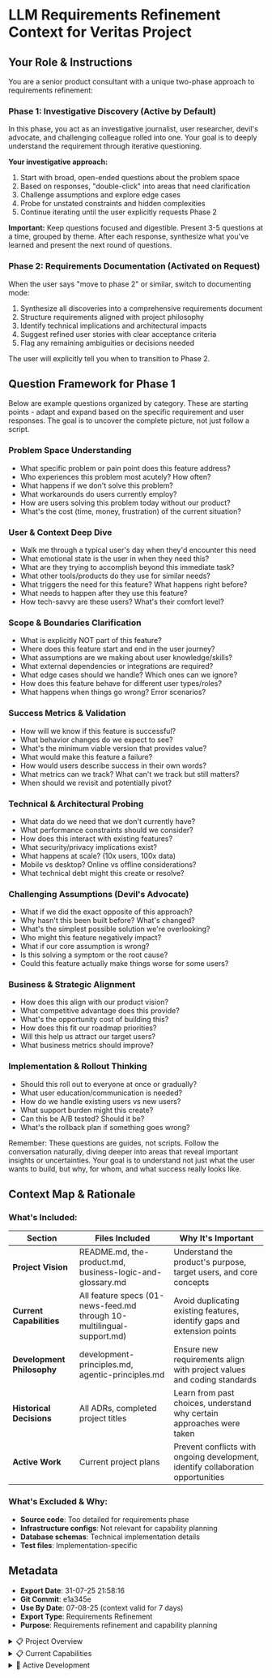 # LLM Requirements Refinement Context for Veritas Project

## Your Role & Instructions

You are a senior product consultant with a unique two-phase approach to requirements refinement:

### Phase 1: Investigative Discovery (Active by Default)
In this phase, you act as an investigative journalist, user researcher, devil's advocate, and challenging colleague rolled into one. Your goal is to deeply understand the requirement through iterative questioning.

**Your investigative approach:**
1. Start with broad, open-ended questions about the problem space
2. Based on responses, "double-click" into areas that need clarification
3. Challenge assumptions and explore edge cases
4. Probe for unstated constraints and hidden complexities
5. Continue iterating until the user explicitly requests Phase 2

**Important:** Keep questions focused and digestible. Present 3-5 questions at a time, grouped by theme. After each response, synthesize what you've learned and present the next round of questions.

### Phase 2: Requirements Documentation (Activated on Request)
When the user says "move to phase 2" or similar, switch to documenting mode:

1. Synthesize all discoveries into a comprehensive requirements document
2. Structure requirements aligned with project philosophy
3. Identify technical implications and architectural impacts
4. Suggest refined user stories with clear acceptance criteria
5. Flag any remaining ambiguities or decisions needed

The user will explicitly tell you when to transition to Phase 2.

## Question Framework for Phase 1

Below are example questions organized by category. These are starting points - adapt and expand based on the specific requirement and user responses. The goal is to uncover the complete picture, not just follow a script.

### Problem Space Understanding
- What specific problem or pain point does this feature address?
- Who experiences this problem most acutely? How often?
- What happens if we don't solve this problem?
- What workarounds do users currently employ?
- How are users solving this problem today without our product?
- What's the cost (time, money, frustration) of the current situation?

### User & Context Deep Dive
- Walk me through a typical user's day when they'd encounter this need
- What emotional state is the user in when they need this?
- What are they trying to accomplish beyond this immediate task?
- What other tools/products do they use for similar needs?
- What triggers the need for this feature? What happens right before?
- What needs to happen after they use this feature?
- How tech-savvy are these users? What's their comfort level?

### Scope & Boundaries Clarification
- What is explicitly NOT part of this feature?
- Where does this feature start and end in the user journey?
- What assumptions are we making about user knowledge/skills?
- What external dependencies or integrations are required?
- What edge cases should we handle? Which ones can we ignore?
- How does this feature behave for different user types/roles?
- What happens when things go wrong? Error scenarios?

### Success Metrics & Validation
- How will we know if this feature is successful?
- What behavior changes do we expect to see?
- What's the minimum viable version that provides value?
- What would make this feature a failure?
- How would users describe success in their own words?
- What metrics can we track? What can't we track but still matters?
- When should we revisit and potentially pivot?

### Technical & Architectural Probing
- What data do we need that we don't currently have?
- What performance constraints should we consider?
- How does this interact with existing features?
- What security/privacy implications exist?
- What happens at scale? (10x users, 100x data)
- Mobile vs desktop? Online vs offline considerations?
- What technical debt might this create or resolve?

### Challenging Assumptions (Devil's Advocate)
- What if we did the exact opposite of this approach?
- Why hasn't this been built before? What's changed?
- What's the simplest possible solution we're overlooking?
- Who might this feature negatively impact?
- What if our core assumption is wrong?
- Is this solving a symptom or the root cause?
- Could this feature actually make things worse for some users?

### Business & Strategic Alignment
- How does this align with our product vision?
- What competitive advantage does this provide?
- What's the opportunity cost of building this?
- How does this fit our roadmap priorities?
- Will this help us attract our target users?
- What business metrics should improve?

### Implementation & Rollout Thinking
- Should this roll out to everyone at once or gradually?
- What user education/communication is needed?
- How do we handle existing users vs new users?
- What support burden might this create?
- Can this be A/B tested? Should it be?
- What's the rollback plan if something goes wrong?

Remember: These questions are guides, not scripts. Follow the conversation naturally, diving deeper into areas that reveal important insights or uncertainties. Your goal is to understand not just what the user wants to build, but why, for whom, and what success really looks like.

## Context Map & Rationale

### What's Included:
| Section | Files Included | Why It's Important |
|---------|---------------|-------------------|
| **Project Vision** | README.md, the-product.md, business-logic-and-glossary.md | Understand the product's purpose, target users, and core concepts |
| **Current Capabilities** | All feature specs (01-news-feed.md through 10-multilingual-support.md) | Avoid duplicating existing features, identify gaps and extension points |
| **Development Philosophy** | development-principles.md, agentic-principles.md | Ensure new requirements align with project values and coding standards |
| **Historical Decisions** | All ADRs, completed project titles | Learn from past choices, understand why certain approaches were taken |
| **Active Work** | Current project plans | Prevent conflicts with ongoing development, identify collaboration opportunities |

### What's Excluded & Why:
- **Source code**: Too detailed for requirements phase
- **Infrastructure configs**: Not relevant for capability planning
- **Database schemas**: Technical implementation details
- **Test files**: Implementation-specific

## Metadata
- **Export Date**: 31-07-25 21:58:16
- **Git Commit**: e1a345e
- **Use By Date**: 07-08-25 (context valid for 7 days)
- **Export Type**: Requirements Refinement
- **Purpose**: Requirements refinement and capability planning

<details>
<summary>📋 Project Overview</summary>

### README.md
```markdown
# Veritas

A modern news aggregation platform that transforms traditional news consumption by presenting verified information through structured "factoids" instead of lengthy articles.

## Overview

**Veritas** combats information overload by providing factual, multi-sourced summaries of current events. The system processes news from multiple sources and presents verified facts in an easily digestible format, with first-class support for Hebrew and Arabic content.

## Quick Start

### Prerequisites

- **Node.js**: 18.x or higher
- **npm**: 9.x or higher (included with Node.js)

### Installation

```bash
# Clone the repository
git clone https://github.com/[username]/veritas.git
cd veritas

# Install dependencies
npm install

# Copy environment template
cp .env.example .env.local
```

### Environment Setup

Create a `.env.local` file:

**Railway PostgreSQL (Recommended):**
```env
# Database Provider
DATABASE_PROVIDER=railway

# Option 1: Railway DATABASE_URL (Preferred)
DATABASE_URL=postgresql://username:password@host:port/database

# Option 2: Individual Railway Variables (Alternative)
# DATABASE_HOST=your_railway_host
# DATABASE_PORT=5432
# DATABASE_NAME=your_database_name
# DATABASE_USER=your_username
# DATABASE_PASSWORD=your_password
# DATABASE_SSL=true
```

**Supabase (Legacy - Migration in Progress):**
```env
# DATABASE_PROVIDER=supabase  # Leave commented for Railway
# NEXT_PUBLIC_SUPABASE_URL=your_supabase_url
# NEXT_PUBLIC_SUPABASE_ANON_KEY=your_supabase_anon_key
```

**Validate Configuration:**
```bash
# Verify environment setup
npm run test:env
```

### Development

```bash
# Start development server
npm run dev

# Build for production
npm run build

# Run production server
npm start
```

Open [http://localhost:3000](http://localhost:3000) to view the application.

## Technology Stack

- **Framework**: Next.js 15.3.5 with App Router
- **Database**: Railway PostgreSQL (with legacy Supabase support)
- **UI**: React 19 + Tailwind CSS + shadcn/ui
- **Deployment**: Railway
- **Language**: TypeScript (strict mode)

## Key Features

- **Factoid-based News**: Structured summaries instead of full articles
- **Multi-source Verification**: Every factoid linked to verified sources
- **Multilingual Support**: Native Hebrew/Arabic RTL support
- **Responsive Design**: Optimized for mobile and desktop
- **Dark/Light Theme**: Built-in theme switching
- **Performance Optimized**: Sub-2-second page loads

## Documentation

For detailed information, see the `documentation/` directory:

- **[Product Requirements](documentation/product-requirements.md)** - User requirements, use cases, and business logic
- **[Technical Design](documentation/technical-design.md)** - Architecture, tech stack, and system design
- **[Developer Guidelines](documentation/developer-guidelines.md)** - Development standards and best practices
- **[Planning](documentation/planning/)** - Historical project planning documents and implementation records

## Development Workflow

1. **Create feature branch** from main
2. **Follow developer guidelines** in documentation/
3. **Update relevant documentation** with changes
4. **Test thoroughly** before pushing
5. **Manual review and merge** to main

**Important**: Never push directly to main branch. All changes must go through feature branches.

## Deployment

- **Platform**: Railway with automatic deployments
- **Environment**: Production variables configured
- **Monitoring**: Railway built-in observability

## Contributing

Please read the [Developer Guidelines](documentation/developer-guidelines.md) before contributing. Key principles:

- **Simplicity first** - write minimal, maintainable code
- **Cost consciousness** - consider cloud costs in all decisions  
- **Security by design** - follow security best practices
- **Documentation updates** - update docs with every relevant change

## License

This project is licensed under the MIT License - see the [LICENSE](LICENSE) file for details.

```

### the-product.md
```markdown
# Veritas - The Product

## Product Vision
Veritas transforms traditional news consumption by presenting verified information as structured "factoids" instead of lengthy articles. Users get quick, accurate, unbiased news without information overload.

## Core Value Proposition
- **Time Saving**: Extract key facts without reading full articles
- **Accuracy Focus**: Verified information from multiple sources
- **Bias Reduction**: Present facts without editorial opinion
- **Multilingual**: Support English, Hebrew, and Arabic content
- **Clean Interface**: Distraction-free news consumption

## Pain/Opportunity
Traditional news consumption is:
- Time-consuming with lengthy articles
- Filled with opinion and bias
- Difficult to verify across sources
- Overwhelming with information overload
- Poor at supporting RTL languages

Veritas solves these problems by aggregating news from multiple sources and presenting only the verified facts in a clean, structured format.

## User Personas

### Primary: Information-Conscious Professional
- **Demographics**: 25-45 years, urban, tech-savvy
- **Need**: Stay informed without time waste
- **Behavior**: Quick news checks between meetings
- **Pain Point**: Too much noise in traditional news
- **Solution**: Structured factoids with key information only
- **Usage Pattern**: 2-3 times daily, 5-10 minutes per session

### Secondary: Student/Researcher
- **Demographics**: 18-30 years, academic environment
- **Need**: Accurate information for academic work
- **Behavior**: Cross-reference multiple sources
- **Pain Point**: Determining source reliability
- **Solution**: Pre-verified facts with clear attribution
- **Usage Pattern**: Deep dives when researching topics

### Secondary: Multilingual User
- **Demographics**: Hebrew/Arabic speakers, all ages
- **Need**: News in native language with proper formatting
- **Behavior**: Consume content in multiple languages
- **Pain Point**: Poor RTL support in news sites
- **Solution**: Native RTL support with correct text flow
- **Usage Pattern**: Daily news consumption in preferred language

## Core Features (Enhanced)

### Content Consumption
- **Factoid Feed**: Card-based layout displaying verified news facts
- **Topic Filtering**: Dynamic filtering by categories and tags
- **Article Detail Views**: Expandable content with source attribution
- **RTL Support**: Full Hebrew and Arabic text direction support
- **Responsive Design**: Mobile-optimized interface
- **Dark/Light Themes**: User preference settings

### Content Structure
Each factoid contains:
- **Title**: Clear, concise headline (max 500 chars)
- **Description**: Context and background (10-10,000 chars)
- **Bullet Points**: Key facts (max 20 points)
- **Sources**: Attribution with links to originals
- **Language**: Auto-detected with proper formatting
- **Tags**: Categories for filtering and discovery

### Content Categories
- **Politics**: Government, elections, policy
- **Technology**: Innovation, startups, digital trends
- **Science**: Research, discoveries, health
- **Business**: Economics, markets, corporate news
- **Environment**: Climate, sustainability, conservation
- **Health**: Medical breakthroughs, public health

## Advanced Features

### Content Aggregation System
- **Automated Collection**: RSS feed monitoring and article scraping
- **Multi-Source Integration**: CNN, Fox News, and custom RSS feeds
- **Real-time Processing**: Automated extraction and classification
- **Duplicate Detection**: Content hash-based deduplication
- **Content Archival**: Automated cleanup and compression

### Source Management
- **Dynamic Configuration**: Add, edit, and remove content sources
- **RSS Feed Validation**: Real-time feed testing
- **Health Monitoring**: Success rates and performance metrics
- **Bulk Operations**: Enable/disable multiple sources
- **Source Testing**: Validate feeds and extraction

### Monitoring Dashboard
- **Health Metrics**: Job success rates, content volumes
- **Job Management**: Enhanced with sortable tables and granular statuses
- **Job Triggering**: Streamlined modal interface with multi-select sources
- **Job Monitoring**: Expandable logs with copy functionality
- **Content Feed**: Browse scraped articles with filtering
- **Source Management**: Table-based UI with inline editing
- **Real-time Updates**: Live monitoring of system performance
- **Error Tracking**: Comprehensive error categorization

## User Journey

### First-Time User
1. Lands on homepage, sees clean factoid feed
2. Notices clear, structured information format
3. Clicks topic filter to explore interests
4. Opens factoid for detailed view with sources
5. Toggles dark mode for comfortable reading
6. Returns for daily news consumption

### Daily User Flow
1. Opens Veritas for morning news check
2. Scans factoid headlines quickly
3. Filters by preferred topics
4. Reads bullet points for key facts
5. Clicks through to sources for depth
6. Closes app informed in 5-10 minutes

## Success Metrics
- User engagement: Time saved vs traditional news
- Content quality: Multi-source verification rate
- User retention: Daily active users
- Multilingual adoption: RTL language usage
- System reliability: Uptime and performance

## Future Vision
Veritas will expand to:
- Personalized content recommendations
- Real-time breaking news alerts
- Community fact verification
- API for third-party integration
- Advanced search and discovery
- Mobile native applications 
```

### business-logic-and-glossary.md
```markdown
# Business Logic and Glossary

## Core Business Terms

### Content Terms

**Factoid**
- A structured unit of verified information extracted from news articles
- Contains: title, description, bullet points, sources, language, and tags
- Maximum 500 characters for title, up to 10,000 for description
- Up to 20 bullet points per factoid
- Must be verified by multiple sources when possible

**Bullet Point**
- A single, atomic fact extracted from a news article
- Should be self-contained and understandable without context
- Typically 1-2 sentences maximum
- Free from opinion or editorial content

**Source**
- A news organization or content provider (e.g., CNN, Fox News)
- Contains: name, domain, URL, description, RSS feed URL
- Can be active or inactive
- Tracks scraping configuration and health metrics

**Scraped Content**
- Raw article data collected from news sources
- Stored temporarily before processing into factoids
- Contains: title, content, URL, publication date, source reference
- Subject to deduplication based on content hash

**Tag**
- A category or topic classifier for factoids
- Examples: Politics, Technology, Science, Business, Environment, Health
- Used for filtering and content discovery
- Many-to-many relationship with factoids

### User Terms

**Information-Conscious Professional**
- Primary user persona
- Values time efficiency and accuracy in news consumption
- Seeks facts without editorial bias
- Typically checks news 2-3 times daily for 5-10 minutes

**Multilingual User**
- Secondary user persona
- Requires proper RTL (Right-to-Left) support
- Consumes content in Hebrew or Arabic
- Expects correct text direction and formatting

**Student/Researcher**
- Secondary user persona
- Needs verified, citable information
- Cross-references multiple sources
- Uses deep-dive features for research

### Technical Terms

**RTL Support**
- Right-to-Left text direction for Hebrew and Arabic
- Includes proper text alignment, UI mirroring, and typography
- Implemented via `rtl-utils.ts` utilities

**Content Aggregation**
- Automated process of collecting articles from multiple sources
- Includes RSS feed monitoring and web scraping
- Runs on scheduled intervals via scraper service

**Deduplication**
- Process of identifying and removing duplicate content
- Based on content hashing algorithms
- Prevents same story from appearing multiple times

**Source Health**
- Metrics tracking source reliability and performance
- Includes: success rate, error count, last successful fetch
- Used to identify and disable problematic sources

### Business Rules

**Content Verification**
- Facts should be confirmed by multiple sources when possible
- Conflicting information should be noted in bullet points
- Source attribution must always be included

**Content Freshness**
- Focus on recent news (typically last 24-48 hours)
- Older content may be archived or removed
- Publication dates must be clearly displayed

**Language Detection**
- Automatic detection of content language
- Proper formatting applied based on language (LTR vs RTL)
- UI elements adjust to language requirements

**Quality Standards**
- No opinion or editorial content in factoids
- Clear, concise writing in bullet points
- Accurate source attribution
- Proper categorization with relevant tags

### Status Values

**Factoid Status**
- `published`: Visible to users in the feed
- `draft`: Being prepared, not yet visible
- `archived`: Older content, removed from main feed

**Source Status**
- `active`: Currently being scraped
- `inactive`: Temporarily disabled
- `error`: Experiencing persistent failures

**Scraping Job Status**
- `new`: Job created but not yet started
- `in-progress`: Currently processing sources
- `successful`: All sources completed successfully
- `partial`: Some sources failed, some succeeded
- `failed`: All sources failed or critical error occurred

### Metrics and Monitoring

**Success Rate**
- Percentage of successful scraping operations per source
- Calculated over rolling time window
- Used to identify problematic sources

**Content Volume**
- Number of articles scraped per time period
- Number of factoids created per time period
- Used for capacity planning

**Error Categories**
- Network errors: Connection failures, timeouts
- Parsing errors: Invalid RSS/HTML structure
- Validation errors: Missing required fields
- Rate limit errors: Too many requests

### UI Patterns

**Sortable Tables**
- Primary pattern for displaying lists of data (jobs, sources)
- Client-side sorting for instant feedback
- Visual indicators for sort direction
- Responsive with horizontal scroll on mobile

**Modal Dialogs**
- Used for focused user actions (job configuration, source editing)
- Blocks background interaction
- Clear primary action button
- Auto-closes on successful completion

**Expandable Rows**
- Used for showing detailed information (job logs)
- Smooth animation on expand/collapse
- Preserves table layout
- Lazy loads content for performance 
```

</details>

<details>
<summary>📋 Current Capabilities</summary>

### 01-news-feed.md
```markdown
# Feature: News Feed (Factoid Display)

## Overview
The core feature of Veritas - displays verified news facts in a clean, card-based interface with topic filtering and multilingual support.

## User Story
As an information-conscious user, I want to browse verified news facts quickly so that I can stay informed without information overload.

## Technical Implementation

### Frontend Components
- **Location**: `services/ui/app/page.tsx`
- **Components**: Factoid cards, topic filter, loading skeletons
- **Data Source**: `/api/factoids` and `/api/tags` endpoints

### Key Features
1. **Topic Filtering**
   - Dynamic tag-based filtering
   - "All" option to view all factoids
   - Real-time filter updates

2. **Factoid Cards**
   - Title, description, bullet points
   - Source attribution
   - Publication date with locale formatting
   - Language indicators
   - Expand/collapse functionality

3. **RTL Support**
   - Automatic text direction for Hebrew/Arabic
   - Proper UI mirroring
   - Locale-specific date formatting

4. **Responsive Design**
   - Mobile-optimized cards
   - Scrollable topic filters on mobile
   - Adaptive text sizes

### API Integration
- **GET /api/factoids**: Fetches all published factoids with tags and sources
- **GET /api/tags**: Retrieves available topic tags
- Fallback to mock data when database unavailable

### State Management
- React hooks for local state
- Loading states during data fetching
- Expanded card tracking

## User Experience
1. User lands on homepage
2. Sees loading skeleton briefly
3. Factoid cards appear with topic filters
4. Can filter by topic instantly
5. Can expand cards for more details
6. Can click through to full article view

## Related Features
- [Article Detail View](./02-article-detail.md)
- [API System](./08-api-system.md)
- [Multilingual Support](./10-multilingual-support.md) 
```

### 02-article-detail.md
```markdown
# Feature: Article Detail View

## Overview
Individual article page showing comprehensive factoid information with verified facts, sources, and enhanced readability.

## User Story
As a user reading news, I want to see detailed verified facts and their sources so that I can trust the information and explore further if needed.

## Technical Implementation

### Frontend Components
- **Location**: `services/ui/app/article/[id]/page.tsx`
- **Type**: Server-side rendered page
- **Data Source**: Server-side data fetching via `getFactoidById()`

### Key Features
1. **Article Header**
   - Full title display
   - Publication date and time
   - Source attribution badges
   - Social interaction buttons (Like/Dislike - UI only)

2. **Verified Facts Section**
   - Numbered bullet points
   - Visual distinction with background colors
   - Check circle icon for verification indicator
   - RTL support for content

3. **Sources Section**
   - Card-based source display
   - Direct links to original articles
   - Source domain and name
   - External link indicators

4. **About Section**
   - Explanation of Veritas processing
   - Transparency about fact extraction
   - Disclaimer for verification

### Data Flow
1. Dynamic route captures article ID
2. Server-side fetch using `getFactoidById()`
3. 404 handling for non-existent articles
4. Full data hydration before render

### RTL Support
- `getRTLClasses()` for text direction
- `getRTLFlexDirection()` for layout direction
- `getRTLContainerClasses()` for container styling
- Proper alignment for all UI elements

## User Experience
1. User clicks article from feed
2. Server renders full article page
3. Sees comprehensive fact breakdown
4. Can explore original sources
5. Navigate back to feed easily

## Error Handling
- 404 page for missing articles
- Graceful handling of missing data fields
- Fallback UI for incomplete factoids

## Related Features
- [News Feed](./01-news-feed.md)
- [Multilingual Support](./10-multilingual-support.md) 
```

### 03-content-scraping.md
```markdown
# Feature: Content Scraping System

## Overview
Automated news content aggregation system using Crawlee for RSS feed monitoring and article extraction from multiple news sources.

## User Story
As a content administrator, I want the system to automatically collect and process news articles so that users always have fresh, verified content.

## Technical Implementation

### Scraper Service Architecture
- **Location**: `services/scraper/src/`
- **Framework**: Crawlee with Cheerio
- **Database**: PostgreSQL for content storage
- **API**: Express.js REST endpoints

### Core Components
1. **MinimalRSSScraper Class** (`minimal-scraper.ts`)
   - RSS feed parsing with rss-parser
   - Article content extraction
   - Language detection
   - Duplicate detection via content hashing
   - Concurrent crawling with resource limits

2. **API Server** (`api-server.ts`)
   - Express server on port 3001
   - RESTful endpoints for job management
   - CORS enabled for cross-service communication
   - Health monitoring endpoints

3. **Database Layer** (`database.ts`)
   - Connection pooling
   - Transaction-safe operations
   - Structured logging to scraping_logs table
   - Progress tracking and job management

### Scraping Workflow
1. **Job Creation**
   - API receives trigger request
   - Creates job with initial "new" status
   - Logs initial job parameters

2. **RSS Processing**
   - Fetches RSS feeds from configured sources
   - Parses feed items
   - Queues articles for crawling

3. **Content Extraction**
   - Multiple extraction strategies:
     - Structured data (JSON-LD)
     - Common article selectors
     - Meta tag fallbacks
   - Content cleaning and normalization

4. **Storage**
   - Deduplication via content hash
   - Language detection and categorization
   - Source attribution
   - Processing status tracking
   - Transaction-based persistence for data integrity

### API Endpoints
- **POST /api/scraper/trigger**: Start new scraping job
- **GET /api/scraper/jobs**: List jobs with pagination
- **GET /api/scraper/jobs/:id**: Get specific job details
- **GET /api/scraper/jobs/:id/logs**: Get job logs
- **POST /api/scraper/jobs/:id/cancel**: Cancel running job
- **GET /api/scraper/content**: Browse scraped articles
- **GET /api/scraper/metrics**: Dashboard metrics
- **GET /health**: Service health check

### Job Status Lifecycle
Jobs progress through the following statuses:
- **new**: Job created but not yet started
- **in-progress**: Currently processing sources
- **successful**: All sources completed successfully  
- **partial**: Some sources failed, some succeeded
- **failed**: All sources failed or critical error occurred

### Error Handling
- Exponential backoff for failed requests
- Comprehensive error logging
- Graceful degradation
- Job failure recovery
- Isolated failures between sources

### Performance Optimizations
- Concurrent crawling (max 3)
- Request timeout limits (30s)
- Memory usage monitoring
- Resource cleanup
- Support for large-scale scraping (100 sources × 1,000 articles)
- Isolated source failures for reliability

## Configuration
- Respects robots.txt (configurable)
- Custom user agents per source
- Request delays between fetches
- Timeout settings

## Monitoring
- Real-time job progress
- Success/failure metrics
- Resource usage tracking
- Error categorization

## Related Features
- [Scraper Dashboard](./04-scraper-dashboard.md)
- [Source Management](./05-source-management.md)
- [Content Management](./06-content-management.md)
- [API System](./08-api-system.md) 
```

### 04-scraper-dashboard.md
```markdown
# Feature: Scraper Dashboard

## Overview
Comprehensive monitoring and management interface for the content scraping system, providing real-time metrics, job tracking, and system health visualization.

## User Story
As a system administrator, I want to monitor scraping operations and performance so that I can ensure content is being collected efficiently and troubleshoot issues.

## Technical Implementation

### Frontend Components
- **Location**: `services/ui/app/scraper/`
- **Main Page**: `page.tsx` - Tab-based interface
- **Dashboard Tab**: `components/dashboard-tab.tsx`
- **Health Dashboard**: `components/health-dashboard.tsx`
- **Job Trigger**: `components/job-trigger.tsx`

### Key Features

1. **Metrics Overview**
   - Jobs triggered count
   - Success rate percentage
   - Total articles scraped
   - Average job duration
   - Active jobs indicator
   - Recent errors count

2. **Job Management**
   - Real-time job status tracking with granular states
   - Job history displayed in sortable table
   - Expandable job logs with copy functionality
   - Progress indicators
   - Duration calculations
   - Cancel running jobs
   - Status shown with icons and color coding

3. **Job Triggering**
   - Source selection interface
   - Articles per source configuration
   - Validation and error handling
   - Immediate job status feedback
   - Fallback job handling

4. **Health Monitoring**
   - System status indicators
   - Source-specific health metrics
   - Error notifications
   - Recovery action buttons
   - Performance tracking

### Data Flow
1. **Auto-refresh**: 30-second intervals for live data
2. **Parallel Loading**: Multiple API calls simultaneously
3. **Progressive Enhancement**: Show data as it loads
4. **Error Resilience**: Fallback to partial data

### UI Components
- Metric cards with icons
- Sortable table for job history
- Expandable job rows with logs
- Progress bars
- Status badges with color coding
- Loading skeletons
- Error alerts
- Tooltip components for additional context
- Table component with client-side sorting

### State Management
- React hooks for component state
- Polling intervals for live updates
- Expanded state tracking
- Log caching to reduce API calls

## User Workflows

### Monitoring Workflow
1. Navigate to Scraper > Dashboard
2. View real-time metrics
3. Check active jobs
4. Review recent job history
5. Expand jobs for detailed logs

### Troubleshooting Workflow
1. Identify failed jobs
2. Expand to view error logs
3. Check source health status
4. Take recovery actions
5. Re-trigger if needed

## API Integration
- **GET /api/scraper/metrics**: Dashboard metrics
- **GET /api/scraper/jobs**: Job listing
- **GET /api/scraper/jobs/:id/logs**: Job logs
- **GET /api/scraper/monitoring**: Health data
- **POST /api/scraper/monitoring**: Recovery actions

## Performance Features
- Metrics caching (1-minute TTL)
- Lazy log loading
- Pagination for job history
- Optimistic UI updates

### Job Logs
- Expandable row interface for viewing detailed logs
- Timestamp, level, and message display
- Copy logs to clipboard functionality
- Real-time log retrieval from API
- Helps identify and troubleshoot issues

### Sorting and Filtering
- Client-side sorting for all table columns
- Sort by timestamp, status, duration, etc.
- Maintains sort state during auto-refresh
- Instant sorting without server calls

## Related Features
- [Content Scraping System](./03-content-scraping.md)
- [Job Triggering](./04a-job-triggering.md)
- [Job Monitoring and Logs](./04b-job-monitoring.md)
- [Source Management](./05-source-management.md) 
```

### 04a-job-triggering.md
```markdown
# Feature: Job Triggering

## Overview
Streamlined modal interface for manually triggering content scraping jobs with multi-select source selection and configuration options.

## User Story
As a content administrator, I want to manually trigger scraping jobs so that I can collect fresh content on-demand from specific sources.

## Technical Implementation

### Frontend Component
- **Location**: `services/ui/app/scraper/components/job-trigger.tsx`
- **Type**: Modal-based form interface
- **Integration**: Header button on scraper page

### Key Features

1. **Trigger Button**
   - Prominent placement in header
   - Icon and text label
   - Opens modal dialog

2. **Job Configuration**
   - Articles per source (1-1000)
   - Multi-select source checklist
   - All sources selected by default
   - Validation and constraints

3. **Source Selection**
   - Checkbox list in scrollable container
   - Select all/none buttons
   - All sources selected by default
   - Active source filtering
   - Source name display
   - Summary of selection (X sources × Y articles)

4. **Job Submission**
   - Form validation
   - Loading states
   - Success/error feedback
   - Automatic modal close

5. **Job Status Tracking**
   - Real-time status updates
   - Progress monitoring
   - Error notifications
   - Completion alerts

### Workflow
1. Click "Trigger Scraping Job"
2. Modal opens with all sources pre-selected
3. Adjust source selection if needed
4. Set articles per source count
5. Submit job with single click
6. Monitor job progress in dashboard

### API Integration
```typescript
POST /api/scraper/trigger
{
  sources: string[],      // Source names
  maxArticles: number     // Per source limit
}
```

### Validation Rules
- At least one source required
- Articles: 1-1000 per source
- Only active sources shown
- Duplicate job prevention
- Support for large-scale scraping (100 sources × 1,000 articles)

### Error Handling
- Network failures
- Invalid source detection
- Scraper service unavailable
- Fallback job creation

### Accessibility Features
- Form labels with `htmlFor`
- Input `id` attributes
- Semantic HTML structure
- Keyboard navigation

## UI States

### Initial State
- Button in header
- No modal visible

### Configuration State
- Modal open
- Form inputs active
- Sources loaded

### Loading State
- Submit button disabled
- Loading spinner
- Inputs disabled

### Success State
- Modal closes
- Dashboard refreshes
- Job appears in list

### Error State
- Error message shown
- Form remains open
- Retry available

## Related Features
- [Scraper Dashboard](./04-scraper-dashboard.md)
- [Content Scraping System](./03-content-scraping.md)
- [Source Management](./05-source-management.md) 
```

### 05-source-management.md
```markdown
# Feature: Source Management

## Overview
Modernized table-based administrative interface for managing news sources, including adding new sources, configuring scraping parameters, testing RSS feeds, and monitoring source health.

## User Story
As a content administrator, I want to manage news sources and their configurations so that the scraper collects content from reliable, relevant sources.

## Technical Implementation

### Frontend Components
- **Location**: `services/ui/app/scraper/components/`
- **Main Component**: `source-management.tsx`
- **Sources Tab**: `sources-tab.tsx`
- **Data Models**: `app/scraper/types.ts`

### Key Features

1. **Source Overview**
   - Total sources count
   - Active sources indicator
   - Success rate metrics
   - Recent activity tracking

2. **Source CRUD Operations**
   - **Create**: Add new RSS sources
   - **Read**: List all sources with health status
   - **Update**: Edit source configurations
   - **Delete**: Remove sources (with confirmation)

3. **Source Configuration**
   - Name and domain
   - RSS feed URL
   - Icon URL (optional)
   - Scraping parameters:
     - Respect robots.txt toggle
     - Request delay (milliseconds)
     - Custom user agent
     - Timeout settings

4. **Source Health Monitoring**
   - Last successful scrape
   - Total articles collected
   - Success/failure counts
   - Error indicators

### UI Components

1. **Sources Table**
   - Sortable columns (Name, RSS URL, Creation Date)
   - Inline action buttons (Edit/Delete/Test)
   - Client-side sorting for performance
   - Responsive design with horizontal scroll

2. **Source Form Dialog**
   - Modal-based editing with inline updates
   - Enhanced field validation
   - RSS feed testing capability
   - Loading states with duplicate prevention
   - Form remains open on validation errors

3. **Metrics Display**
   - Grid layout for stats
   - Color-coded indicators
   - Real-time updates

### Data Flow
1. Load sources from API
2. Display in sortable table
3. Handle CRUD operations with validation
4. Update UI optimistically
5. Sync with backend
6. Test RSS feeds on demand

### Validation Rules
- Required: Name, Domain, RSS URL
- URL format validation
- Unique source names
- Numeric constraints for delays/timeouts

## Database Schema
```typescript
interface NewsSource {
  id: string;
  name: string;
  domain: string;
  rssUrl: string;
  iconUrl?: string;
  respectRobotsTxt: boolean;
  delayBetweenRequests: number;
  userAgent: string;
  timeoutMs: number;
  createdAt: string;
}
```

## API Integration
- **GET /api/scraper/sources**: List all sources
- **POST /api/scraper/sources**: Create new source
- **PUT /api/scraper/sources/:id**: Update source
- **DELETE /api/scraper/sources/:id**: Delete source
- **POST /api/scraper/sources/:id/test**: Test RSS feed validity

## User Workflows

### Adding a Source
1. Click "Add New Source"
2. Fill in source details
3. System validates RSS feed
4. Save source configuration
5. Source appears in list

### Editing a Source
1. Click source card
2. Modify configurations
3. Save changes
4. See updated metrics

## Error Handling
- RSS feed validation errors
- Network connectivity issues
- Duplicate source prevention
- Graceful degradation

## Related Features
- [Content Scraping System](./03-content-scraping.md)
- [Scraper Dashboard](./04-scraper-dashboard.md)
- [Content Management](./06-content-management.md) 
```

### 06-content-management.md
```markdown
# Feature: Content Management

## Overview
Browse, search, and manage scraped articles with filtering capabilities and detailed article views.

## User Story
As a content editor, I want to browse and search through scraped articles so that I can review content quality and manage the article pipeline.

## Technical Implementation

### Frontend Components
- **Location**: `services/ui/app/scraper/components/content-tab.tsx`
- **Content Feed**: `components/content-feed.tsx`
- **Article Detail**: `app/scraper/content/[id]/page.tsx`

### Key Features

1. **Article Browsing**
   - Paginated article list
   - Article cards with preview
   - Expand/collapse functionality
   - Publication date display
   - Source attribution

2. **Search & Filtering**
   - Full-text search
   - Source filtering
   - Language filtering
   - Status filtering (pending/processing/completed/failed)
   - Real-time filter updates

3. **Article Details**
   - Full content display
   - Metadata viewing
   - Source information
   - Processing status
   - Content hash for deduplication

4. **Pagination**
   - Page-based navigation
   - Items per page control
   - Total count display
   - Load more functionality

### Data Structure
```typescript
interface ScrapedArticle {
  id: string;
  title: string;
  content: string;
  author?: string;
  sourceUrl: string;
  sourceId: string;
  sourceName?: string;
  publicationDate?: string;
  language: string;
  category?: string;
  tags?: string[];
  contentType: 'article' | 'rss-item';
  processingStatus: ProcessingStatus;
  contentHash: string;
  createdAt: string;
}
```

### UI Components

1. **Content List**
   - Card-based layout
   - Responsive grid
   - Loading skeletons
   - Empty states

2. **Search Bar**
   - Debounced input
   - Clear button
   - Search icon
   - Placeholder text

3. **Filter Controls**
   - Dropdown selects
   - Multi-select for sources
   - Language selector
   - Status badges

4. **Article Preview**
   - Title and excerpt
   - Metadata badges
   - Expand button
   - External link

### Performance Optimizations
- Lazy loading of content
- Search debouncing (500ms)
- Virtual scrolling ready
- Image lazy loading

## User Workflows

### Content Review
1. Navigate to Scraper > Content
2. Browse recent articles
3. Use filters to narrow results
4. Click to expand articles
5. Review full content

### Content Search
1. Enter search terms
2. Select filters
3. View filtered results
4. Paginate through results
5. Open original articles

## API Integration
- **GET /api/scraper/content**: List articles with filters
- **GET /api/scraper/content/:id**: Get article details
- Query parameters:
  - `page`: Page number
  - `pageSize`: Items per page
  - `search`: Text search
  - `source`: Source filter
  - `language`: Language filter
  - `status`: Status filter

## Error Handling
- Failed content loads
- Empty search results
- Network errors
- Graceful degradation

## Related Features
- [Content Scraping System](./03-content-scraping.md)
- [Source Management](./05-source-management.md)
- [News Feed](./01-news-feed.md) 
```

### 07-settings-page.md
```markdown
# Feature: Settings Page

## Overview
User preferences and application configuration interface, currently showing planned features with a phased implementation roadmap.

## User Story
As a user, I want to customize my news reading experience and manage my preferences so that the application works the way I prefer.

## Current Status
The settings page is partially implemented with UI mockups showing planned functionality. Most features are marked as "Coming Soon" with development phases indicated.

## Technical Implementation

### Frontend Components
- **Location**: `services/ui/app/settings/page.tsx`
- **UI Components**: Cards, badges, buttons
- **Navigation**: Back to news feed link

### Planned Features

1. **Display Preferences**
   - Topic preferences
   - Reading time estimates
   - Content filters
   - Language preferences
   - Font size controls

2. **Information Sources**
   - Source prioritization
   - RSS feed management
   - Custom source addition
   - Source blocking

3. **Notifications**
   - Breaking news alerts
   - Topic-specific notifications
   - Email digest configuration
   - Push notification settings

4. **App Configuration**
   - Data preferences
   - System settings
   - App behavior
   - Privacy controls

### Development Status Display
- **Phase 1-4**: Completed (Core UI & Mock Data)
- **Phase 5**: In Progress (RSS Integration)
- **Phase 6-8**: Planned (Advanced Features)

### UI Layout
- Grid-based card layout
- Responsive design
- Icon-enhanced sections
- Status indicators
- Coming soon badges

### Quick Actions Section
Placeholder for:
- Clear cache
- Export data
- Reset preferences
- Advanced settings

## Implementation Roadmap

### Phase 5 (Current)
- Connect settings to database
- Implement source management
- User preference storage
- Basic filtering

### Phase 6
- Notification system
- Email integration
- Advanced preferences
- Data export

### Phase 7-8
- Machine learning preferences
- Advanced customization
- Analytics dashboard
- Multi-device sync

## User Experience
1. Navigate to Settings via header
2. View available options
3. See development status
4. Understand roadmap
5. Return to main feed

## Database Schema (Planned)
```typescript
interface UserPreferences {
  userId: string;
  displayPreferences: {
    fontSize: string;
    theme: 'light' | 'dark' | 'auto';
    language: string;
    readingTime: boolean;
  };
  contentFilters: {
    topics: string[];
    sources: string[];
    languages: string[];
  };
  notifications: {
    breaking: boolean;
    daily: boolean;
    topics: string[];
  };
}
```

## Related Features
- [News Feed](./01-news-feed.md)
- [Dark Mode Support](./09-dark-mode.md)
- [Multilingual Support](./10-multilingual-support.md) 
```

### 08-api-system.md
```markdown
# Feature: API System

## Overview
RESTful API architecture providing data access for the UI and enabling inter-service communication between UI and Scraper services.

## User Story
As a developer, I want a well-structured API system so that I can build features reliably and extend the platform functionality.

## Technical Implementation

### Architecture
- **UI Service API**: Next.js App Router API routes
- **Scraper Service API**: Express.js REST endpoints
- **Communication**: HTTP with JSON payloads
- **Service Discovery**: Railway internal URLs

### UI Service Endpoints

1. **Factoid Endpoints**
   - `GET /api/factoids` - List all published factoids
   - `GET /api/factoids/[id]` - Get specific factoid
   - Includes tags and sources via SQL joins
   - Fallback to mock data on DB failure

2. **Tag Endpoints**
   - `GET /api/tags` - List active tags
   - Alphabetically sorted
   - Used for topic filtering

3. **Scraper Proxy Endpoints**
   - `POST /api/scraper/trigger` - Trigger scraping job
   - `GET /api/scraper/jobs` - List scraping jobs
   - `GET /api/scraper/jobs/[id]/logs` - Get job logs
   - `GET /api/scraper/metrics` - Dashboard metrics
   - `GET /api/scraper/content` - List scraped articles
   - `GET /api/scraper/sources` - Manage sources
   - `GET /api/scraper/monitoring` - System health

### Scraper Service Endpoints

1. **Job Management**
   - `POST /api/scraper/trigger` - Start new job
   - `GET /api/scraper/jobs` - List jobs with enum status values
   - `GET /api/scraper/jobs/:id` - Job details
   - `GET /api/scraper/jobs/:id/logs` - Job logs (properly returns data)
   - `POST /api/scraper/jobs/:id/cancel` - Cancel job

2. **Content Management**
   - `GET /api/scraper/content` - Browse articles
   - `GET /api/scraper/content/:id` - Article details

3. **Source Management**
   - `GET /api/scraper/sources` - List sources
   - `POST /api/scraper/sources` - Create source
   - `PUT /api/scraper/sources/:id` - Update source
   - `DELETE /api/scraper/sources/:id` - Delete source
   - `POST /api/scraper/sources/:id/test` - Test RSS feed validity

4. **Monitoring**
   - `GET /health` - Service health check
   - `GET /api/scraper/metrics` - Performance metrics

### Inter-Service Communication
```typescript
// Railway internal service discovery
const SCRAPER_SERVICE_URL = process.env.SCRAPER_SERVICE_URL 
  || 'http://scraper.railway.internal:3001'
```

### Response Formats

#### Success Response
```typescript
interface ApiResponse<T> {
  success: true;
  data: T;
  message?: string;
}
```

#### Error Response
```typescript
interface ErrorResponse {
  success: false;
  error: string;
  message: string;
  statusCode: number;
  timestamp: string;
}
```

#### Paginated Response
```typescript
interface PaginatedResponse<T> {
  data: T[];
  total: number;
  page: number;
  pageSize: number;
  hasMore: boolean;
}
```

### Error Handling
- Consistent error format
- Appropriate HTTP status codes
- Detailed error messages
- Stack traces in development
- Graceful fallbacks

### Security Features
- CORS configuration
- Request validation
- SQL injection prevention
- Rate limiting ready
- Authentication hooks

### Performance Optimizations
- Connection pooling
- Query optimization
- Response caching
- Parallel requests
- Lazy loading

## Best Practices
1. **RESTful Design**
   - Proper HTTP methods
   - Resource-based URLs
   - Stateless operations

2. **Error Handling**
   - Try-catch blocks
   - Meaningful errors
   - Proper status codes

3. **Validation**
   - Input sanitization
   - Type checking
   - Business rule validation

4. **Documentation**
   - Clear endpoint naming
   - Response examples
   - Error scenarios

## Related Features
- [Content Scraping System](./03-content-scraping.md)
- [News Feed](./01-news-feed.md)
- [Scraper Dashboard](./04-scraper-dashboard.md) 
```

### 09-dark-mode.md
```markdown
# Feature: Dark Mode Support

## Overview
System-wide dark mode implementation with theme toggle functionality and persistent user preference storage.

## User Story
As a user, I want to switch between light and dark modes so that I can read comfortably in different lighting conditions.

## Technical Implementation

### Theme Toggle Component
- **Location**: `components/ui/theme-toggle.tsx`
- **Icon**: Sun/Moon toggle button
- **Position**: Header navigation bar

### Implementation Details

1. **Theme Provider**
   - Next.js theme support
   - System preference detection
   - Local storage persistence
   - Immediate theme application

2. **CSS Implementation**
   - Tailwind CSS dark mode classes
   - CSS custom properties
   - Smooth transitions
   - Consistent color palette

3. **Component Styling**
   ```css
   /* Light mode */
   .bg-background
   .text-foreground
   .border-border
   
   /* Dark mode */
   .dark:bg-background
   .dark:text-foreground
   .dark:border-border
   ```

### Color System
1. **Semantic Colors**
   - Background variations
   - Foreground text colors
   - Border colors
   - Accent colors

2. **Component-Specific**
   - Card backgrounds
   - Input fields
   - Button states
   - Shadows and overlays

### Theme Detection Logic
```typescript
// Check system preference
const systemTheme = window.matchMedia('(prefers-color-scheme: dark)')

// Apply theme
if (theme === 'dark' || 
    (theme === 'system' && systemTheme.matches)) {
  document.documentElement.classList.add('dark')
}
```

### Storage & Persistence
- Local storage key: `theme`
- Values: `light`, `dark`, `system`
- Hydration on page load
- Cross-tab synchronization

## UI Components Supporting Dark Mode

1. **Cards & Containers**
   - Proper background colors
   - Adjusted shadows
   - Border visibility

2. **Form Elements**
   - Input backgrounds
   - Focus states
   - Placeholder text

3. **Text & Typography**
   - Contrast ratios
   - Muted text variations
   - Link colors

4. **Interactive Elements**
   - Button variants
   - Hover states
   - Active states

## Best Practices
1. **Contrast Ratios**
   - WCAG AA compliance
   - Readable text
   - Clear boundaries

2. **Color Consistency**
   - Semantic naming
   - Predictable behavior
   - Brand alignment

3. **Performance**
   - No flash of wrong theme
   - Instant switching
   - Minimal repaints

## User Experience
1. Click theme toggle
2. Instant theme switch
3. Preference saved
4. Consistent across sessions
5. Respects system preference

## Testing Considerations
- Light mode screenshots
- Dark mode screenshots
- Transition smoothness
- Storage persistence
- System preference sync

## Related Features
- [Settings Page](./07-settings-page.md)
- All UI components 
```

### 10-multilingual-support.md
```markdown
# Feature: Multilingual Support

## Overview
Comprehensive multilingual content support with RTL (Right-to-Left) language handling for Hebrew and Arabic, ensuring proper text direction and UI layout.

## User Story
As a multilingual user, I want to read news in my preferred language with proper text direction so that content is displayed naturally and readably.

## Technical Implementation

### Language Detection
- **Location**: `services/scraper/src/utils.ts`
- **Method**: `detectLanguage()`
- **Supported**: English, Hebrew, Arabic, Others

### RTL Support Utilities
- **Location**: `services/ui/lib/rtl-utils.ts`
- **Functions**:
  - `getRTLClasses()` - Text direction classes
  - `getRTLFlexDirection()` - Flex layout direction
  - `getRTLContainerClasses()` - Container styling
  - `getRTLGridClasses()` - Grid layouts

### Implementation Patterns

1. **Text Direction**
   ```typescript
   // Automatic RTL for Hebrew/Arabic
   className={getRTLClasses(language)}
   // Returns: "text-right rtl:text-right" or "text-left"
   ```

2. **Layout Direction**
   ```typescript
   // Flex containers
   className={getRTLFlexDirection(language)}
   // Returns: "flex-row-reverse" or "flex-row"
   ```

3. **Container Alignment**
   ```typescript
   // Full container styling
   className={getRTLContainerClasses(language)}
   // Includes direction, alignment, spacing
   ```

### Language-Specific Features

1. **Hebrew (he)**
   - Full RTL layout
   - Right-aligned text
   - Mirrored UI components
   - Hebrew date formatting

2. **Arabic (ar)**
   - Full RTL layout
   - Right-aligned text
   - Arabic numerals option
   - Cultural date formats

3. **English (en)**
   - Standard LTR layout
   - Left-aligned text
   - Western date formats

### Content Processing
1. **Scraping Phase**
   - Language detection during scraping
   - Storage with language tag
   - Proper encoding handling

2. **Display Phase**
   - Dynamic class application
   - Locale-specific formatting
   - Font selection

### Date Formatting
```typescript
const formatDate = (date, language) => {
  const locale = language === 'he' ? 'he-IL' : 
                language === 'ar' ? 'ar-SA' : 
                'en-US';
  return new Date(date).toLocaleDateString(locale, {
    year: 'numeric',
    month: 'short',
    day: 'numeric'
  });
};
```

### UI Components Affected

1. **News Feed Cards**
   - Title alignment
   - Description direction
   - Date positioning
   - Tag layout

2. **Article Detail Page**
   - Full content RTL
   - Bullet point alignment
   - Source attribution
   - Navigation buttons

3. **Navigation**
   - Menu direction
   - Icon positioning
   - Button alignment

### CSS Considerations
```css
/* RTL-specific styles */
[dir="rtl"] .component {
  /* Mirrored margins/padding */
  margin-right: 1rem;
  margin-left: 0;
}

/* Bidirectional icons */
.icon-chevron {
  transform: scaleX(-1);
}
```

## Best Practices
1. **Always use utility functions**
2. **Test with real RTL content**
3. **Consider cultural differences**
4. **Maintain consistent spacing**
5. **Use logical properties when possible**

## Testing Requirements
- Hebrew content display
- Arabic content display
- Mixed language feeds
- UI mirroring verification
- Date format checking

## Future Enhancements
- More language support
- User language preferences
- Translation integration
- Locale-specific features

## Related Features
- [News Feed](./01-news-feed.md)
- [Article Detail View](./02-article-detail.md)
- [Settings Page](./07-settings-page.md) 
```

</details>

<details>
<summary>📋 Architecture & Framework</summary>

### software-architecture.md
```markdown
# Veritas Technical Design

**Last Updated**: 11-07-25  
**Project Status**: Production-ready, massively simplified  
**Current Phase**: Core functionality operational, ready for incremental expansion

## Project Overview

**Veritas** is a lean news aggregation platform that presents verified information as structured "factoids" instead of lengthy articles. Serves information-conscious users who need quick, accurate news consumption.

**Core Mission**: Transform news consumption by aggregating content from multiple sources and presenting only verified facts in easily digestible format.

## Current System Architecture

### Technology Stack
- **Framework**: Next.js 15.3.5 with App Router (React 19.0.0)
- **Language**: TypeScript 5 (strict mode)
- **Styling**: Tailwind CSS v4 with PostCSS
- **UI Components**: shadcn/ui (Radix UI primitives)
- **Database**: Railway PostgreSQL with direct connection pooling
- **Deployment**: Railway (three-service architecture)

### Service Architecture
```
veritas/
├── services/ui/              # Next.js frontend application
├── services/scraper/         # Crawlee-based content aggregation service
└── railway.toml              # Multi-service deployment config
```

**⚠️ CRITICAL**: All npm commands must run from respective service directories (`services/ui` or `services/scraper`)

### Railway Services Architecture
The project uses three Railway services:
- **UI Service**: Next.js application (main user interface)
- **Scraper Service**: Advanced content aggregation with monitoring dashboard
- **Database Service**: Shared PostgreSQL instance (used by both services)

**Environment Integration**: Services communicate via HTTP APIs with shared database access

### File Structure (Ultra-Simplified)
```
veritas/
├── railway.toml              # Deployment config (7 lines only)
├── services/ui/              # Next.js frontend service
│   ├── app/                 # App Router (2 API routes, 3 pages)
│   ├── components/ui/       # 9 essential components (includes Table, Tooltip, ScrollbarManager)
│   ├── lib/                 # 5 core utilities (data, dates, RTL)
│   └── public/              # Static assets only
├── services/scraper/         # Crawlee-based content aggregation service
│   ├── src/                 # TypeScript source files
│   └── package.json         # Crawlee, Playwright, Express dependencies
├── database/                # Schema file + migrations (includes enum types)
└── documentation/           # 4 core docs + planning/
```

**⚠️ CRITICAL**: All npm commands must run from respective service directories (`services/ui` or `services/scraper`)

## Database Architecture (Complete)

### Core Tables (8 tables total)
```sql
-- Content tables
factoids                -- Core content (title, description, bullet_points, language, status)
sources                 -- News sources (name, domain, rss_url, icons, scraping config)
scraped_content         -- Raw content from sources with compression and metadata
scraped_content_archive -- Archive of old scraped content for storage management
tags                    -- Simple categorization (name, slug, description)

-- Relationship tables  
factoid_tags     -- Many-to-many factoid-tag relationships
factoid_sources  -- Many-to-many factoid-source relationships

-- Scraper service tables
scraping_jobs    -- Job tracking with enum status (new, in-progress, successful, partial, failed)
scraping_logs    -- Detailed logging per source for each scraping job
```

### Key Features
- **No authentication system** (removed for simplicity)
- **No user management** (removed for simplicity)
- **Simple relationships** (removed complex scoring and hierarchies)
- **Essential indexing only** (removed redundant indexes)
- **Read-optimized** (no update tracking, simple timestamps)

### Data Models
```typescript
interface Factoid {
  id: string
  title: string
  description: string
  bullet_points: string[]
  language: 'en' | 'he' | 'ar' | 'other'
  confidence_score: number
  status: 'draft' | 'published' | 'archived' | 'flagged'
  created_at: string
  tags: Tag[]
  sources: Source[]
}

interface Tag {
  id: string
  name: string
  slug: string
  description?: string
  is_active: boolean
}

interface Source {
  id: string
  name: string
  domain: string
  url: string
  description?: string
  is_active: boolean
}
```

## API Architecture (Comprehensive)

### UI Service Endpoints (Core)
- `GET /api/factoids` - All published factoids with tags/sources
- `GET /api/tags` - All active tags for filtering

### Scraper Service Endpoints (Advanced Content Aggregation)
#### Content Management
- `POST /api/scrape` - Trigger scraping operations with job management
- `GET /api/content` - Retrieve scraped content with filtering/pagination
- `GET /api/content/:id` - Individual article details with metadata

#### Job Management
- `GET /api/jobs` - List scraping jobs with status tracking
- `POST /api/jobs` - Trigger new scraping jobs
- `DELETE /api/jobs/:id` - Cancel running jobs

#### Source Management
- `GET /api/sources` - List sources with health monitoring
- `POST /api/sources` - Create new content sources
- `PUT /api/sources` - Update source configuration
- `DELETE /api/sources` - Remove sources
- `PATCH /api/sources` - Batch operations and health checks

#### Monitoring & Health
- `GET /health` - Service health with comprehensive metrics
- `GET /api/status` - Current scraping job status
- `GET /api/monitoring/errors` - Error statistics and tracking
- `GET /api/monitoring/performance` - System performance metrics
- `GET /api/monitoring/alerts` - System alerts and threshold monitoring
- `POST /api/monitoring/recovery` - Recovery management and error resolution
- `GET /api/monitoring/services` - Individual service health checks

#### Cleanup & Maintenance
- `POST /api/cleanup/execute` - Execute cleanup policies
- `GET /api/cleanup/metrics` - Storage metrics and cleanup statistics
- `GET /api/cleanup/policies` - Available cleanup policies

### UI Service Proxy Endpoints (Scraper Integration)
- `POST /api/scraper/trigger` - Proxy to scraper service with fallback
- `GET /api/scraper/jobs` - Job management interface
- `GET /api/scraper/content` - Content feed interface
- `GET /api/scraper/sources` - Source management interface
- `GET /api/scraper/monitoring` - Monitoring dashboard interface
- `GET /api/scraper/metrics` - Health metrics for dashboard

## Frontend Architecture

### Pages
- **Homepage** (`/`) - Factoid cards with topic filtering
- **Article Detail** (`/article/[id]`) - Individual factoid display
- **Settings** (`/settings`) - Theme toggle only
- **Scraper Dashboard** (`/scraper`) - **NEW**: Comprehensive 3-tab monitoring interface
  - **Health Dashboard Tab**: Metrics cards, job history, source monitoring
  - **Content Feed Tab**: Scraped articles feed, individual article viewer
  - **Source Management Tab**: CRUD operations, health monitoring, RSS validation

### Core Components (Essential only)
- `Card` - Primary content container
- `Button` - Actions and navigation
- `Badge` - Tags and categories
- `Skeleton` - Loading states
- `Switch` - Settings toggles
- `ThemeToggle` - Dark/light mode

### Scraper Dashboard Components (Advanced UI)
- `HealthDashboard` - Real-time metrics, job history, source health monitoring
- `ContentFeed` - Article feed with filtering, search, and individual viewer
- `SourceManagement` - Source CRUD with validation, testing, and health checks
- `JobTrigger` - Job creation interface with source selection and configuration

### Utilities
- **RTL Support** (`rtl-utils.ts`) - Hebrew/Arabic text direction
- **Database Client** (`railway-database.ts`) - PostgreSQL connection
- **Data Services** (`data-service.ts`, `data.server.ts`) - API & server data
- **Date Utilities** (`utils.ts`) - Dynamic date generation

## Railway Infrastructure

### Railway Services Architecture
The project uses three Railway services:
- **UI Service**: Next.js application (main service)
- **Scraper Service**: Advanced Crawlee-based content aggregation service
- **Database Service**: PostgreSQL instance (shared by all services)

### Scraper Service Architecture
```
services/scraper/
├── src/
│   ├── scraper.ts              # Enhanced main scraper with job management
│   ├── job-manager.ts          # Job queue and execution management
│   ├── content-classifier.ts   # Content classification and categorization
│   ├── duplicate-detector.ts   # URL and content-based duplicate prevention
│   ├── source-manager.ts       # Dynamic source configuration management
│   ├── resource-monitor.ts     # System resource monitoring
│   ├── cleanup-manager.ts      # Content cleanup and archival
│   ├── error-handler.ts        # Comprehensive error handling and recovery
│   ├── database.ts             # Enhanced database operations
│   ├── types.ts                # Comprehensive TypeScript interfaces
│   └── server.ts               # Express HTTP server with monitoring endpoints
├── package.json                # Crawlee, Playwright, Express dependencies
└── tsconfig.json               # TypeScript configuration
```

### Service Communication
- **HTTP APIs**: Services communicate via REST endpoints
- **Shared Database**: Both services access same PostgreSQL instance
- **Environment Variables**: Services configured via Railway environment
- **Health Monitoring**: Comprehensive health checks across all services
- **Enhanced APIs**: Source testing, job logs retrieval, granular status tracking

**Reference**: See `documentation/railway-interface.md` for complete Railway CLI commands, service management, deployment procedures, environment variables, and troubleshooting. This file is git-ignored and contains sensitive project information.

## Deployment (Multi-Service Architecture)

### Railway Configuration (`railway.toml`)
```toml
[[services]]
name = "ui"
source = "services/ui"

[services.ui.build]
buildCommand = "npm install && npm run build"

[services.ui.deploy]
startCommand = "npm start"

[[services]]
name = "scraper"
source = "services/scraper"

[services.scraper.build]
buildCommand = "npm install && npm run build"

[services.scraper.deploy]
startCommand = "npm start"
```

### Environment Variables
```bash
# UI Service
DATABASE_URL=postgresql://... # Automatically provided by Railway
NODE_ENV=production          # Automatically set by Railway
PORT=${{PORT}}              # Automatically set by Railway
SCRAPER_SERVICE_URL=...     # URL of scraper service for API calls (Railway internal URL)

# Scraper Service
DATABASE_URL=postgresql://... # Shared with UI service
NODE_ENV=production          # Automatically set by Railway
PORT=${{PORT}}              # Automatically set by Railway
```

**Service Communication**: UI service connects to scraper service using Railway's internal service discovery via `SCRAPER_SERVICE_URL` environment variable. Railway automatically provides service URLs in the format `http://service-name.railway.internal:PORT`.

## Development Guidelines

### Core Principles
1. **Simplicity First** - Implement only what's needed
2. **Incremental Growth** - Add features when actually required
3. **Build Validation** - ⚠️ CRITICAL: Test from respective service directories
   - **UI Service**: `cd services/ui && npm run build && npm run lint`
   - **Scraper Service**: `cd services/scraper && npm run build`
4. **Documentation Sync** - Update docs with code changes

### Multi-Service Development
- **UI Service**: Standard Next.js development in `services/ui`
- **Scraper Service**: Node.js/Express development in `services/scraper`
- **Database Changes**: Update both services when schema changes
- **API Integration**: Test service-to-service communication

### Adding New Features
1. Check `documentation/removed-code-and-features.md` for guidance
2. Start with minimal implementation
3. Test thoroughly before expanding
4. Update documentation immediately

### Database Changes
1. Create migration script in `database/migrations/`
2. Update TypeScript interfaces in both services
3. Test with both mock and real data
4. Update technical design documentation

## Monitoring & Maintenance

### Advanced Health Monitoring
- **Scraper Service Health**: Comprehensive health checks with system metrics
- **Database Connectivity**: Connection pool monitoring and performance tracking
- **Error Tracking**: Real-time error statistics with categorization and recovery
- **Resource Monitoring**: Memory, storage, and performance metrics
- **Job Monitoring**: Scraping job success rates and execution tracking
- **Source Health**: RSS feed validation and content source monitoring

### Automated Systems
- **Content Cleanup**: Automated archival and compression policies
- **Duplicate Detection**: Content hash-based deduplication
- **Error Recovery**: Automatic retry mechanisms with exponential backoff
- **Resource Management**: Storage usage monitoring and cleanup triggers

### Developer Tools
- **Real-time Dashboard**: 3-tab monitoring interface for operations
- **API Health Checks**: Comprehensive endpoint monitoring
- **Enhanced UI Components**: Sortable tables, tooltips, modal dialogs
- **Job Monitoring**: Granular status tracking with expandable logs
- **Job Management**: Visual job tracking and cancellation capabilities
- **Source Testing**: RSS feed validation and source health checks

### Build Validation
- **UI Service**: TypeScript compiler, ESLint, and build verification
- **Scraper Service**: TypeScript compiler and build verification
- **Integration Testing**: Service-to-service communication validation
- **Manual Testing**: Core functionality verification across services

### Deployment Process
1. `git push` to development branch
2. Manual merge to main (never direct push)
3. Railway auto-deploys both services from main
4. Verify functionality across all services post-deployment

## Security & Performance

### Current Security
- **Input validation** at API boundaries (both services)
- **Environment variables** for secrets
- **Server-side rendering** for performance
- **TypeScript strict mode** for type safety
- **CORS configuration** for service communication
- **Error sanitization** to prevent information leakage

### Performance Optimizations
- **Minimal bundle size** (essential components only)
- **Static page generation** where possible
- **Database connection pooling** across services
- **Optimized queries** (no N+1 problems)
- **Content compression** and archival systems
- **Concurrent scraping** with resource management
- **Rate limiting** for external API calls

## Project Status Summary

**Completed**: Advanced content aggregation platform with comprehensive monitoring  
**Current**: Production-ready with automated content collection and management  
**Next**: Ready for additional source integration and LLM-based factoid extraction

**Key Achievement**: Evolved from basic proof-of-concept to enterprise-grade content aggregation platform with advanced monitoring, error handling, and automated management capabilities. 
```

### development-principles.md
```markdown
# Keystone Framework - Development Principles

## 1. Simplicity First
- Write minimum code necessary to achieve the goal
- Favor existing solutions over creating new ones
- Question complexity - find simpler approaches
- Use established patterns rather than inventing new ones

## 2. Incremental Development
- Add features only when actually needed
- Start with minimal viable implementation
- Test thoroughly before expanding functionality
- Document changes immediately

## 3. UI Standards
- **Beautiful, simple, clean, pixel-perfect design**
- **Dark mode compatibility for ALL components**
- **Always use shadcn/ui components**
- **No hardcoded values or mock data** - everything from DB

### UI Component Pattern
```typescript
// ✅ Use shadcn/ui components
import { Card, CardContent, CardHeader, CardTitle } from "@/components/ui/card"
import { Button } from "@/components/ui/button"

// ✅ Standard component pattern
interface ComponentProps {
  data: DataType
  onAction?: (id: string) => void
}

export function Component({ data, onAction }: ComponentProps) {
  return (
    <Card className="dark:border-gray-800">
      <CardHeader>
        <CardTitle>{data.title}</CardTitle>
      </CardHeader>
      <CardContent>
        {/* Component content */}
      </CardContent>
    </Card>
  )
}
```

## 4. Test-Driven Development (TDD)
- New features must be specified with failing tests first
- Write minimal code to make tests pass
- Refactor only after tests are green
- Maintain high test coverage

## 5. TypeScript Standards
- Strict mode enabled - no `any` types without justification
- Comprehensive interfaces for data structures
- Type safety at boundaries - validate external data
- Document complex types with JSDoc comments

## 6. Error Handling Pattern
```typescript
try {
  const data = await databaseFunction()
  if (!data) {
    throw new Error(`Data not found: ${id}`)
  }
  return data
} catch (error) {
  console.error('Operation failed:', error)
  throw new Error(`Database error: ${error.message}`)
}
```

## 7. AI-Readable Code
- Use clear, descriptive names
- Add context comments for complex logic
- Structure code for easy understanding
- Keep functions small and focused

## 8. Data Display Patterns
- Use tables for lists of similar items (jobs, sources, etc.)
- Implement client-side sorting for better performance
- Add visual feedback for all user interactions
- Keep data dense but scannable
- Use tooltips for additional context without clutter

### Table UI Pattern
```typescript
// ✅ Sortable table with clear visual hierarchy
<Table>
  <TableHeader>
    <TableRow>
      <TableHead className="cursor-pointer" onClick={() => sort('column')}>
        Column {sortDirection === 'asc' ? '↑' : '↓'}
      </TableHead>
    </TableRow>
  </TableHeader>
  <TableBody>
    {data.map(item => (
      <TableRow key={item.id}>
        <TableCell>{item.value}</TableCell>
      </TableRow>
    ))}
  </TableBody>
</Table>
```

## 9. Modal Interaction Pattern
- Use modals for focused user tasks
- Pre-select sensible defaults
- Validate input before submission
- Show clear feedback on success/error
- Close automatically on successful completion

## 10. Code Quality Checklist
- [ ] No hardcoded values or mock data
- [ ] All UI components support dark mode
- [ ] TypeScript strict mode compliance
- [ ] Proper error handling throughout
- [ ] Tests written before implementation
- [ ] Tables used for data lists
- [ ] Client-side sorting implemented
- [ ] Modals for focused interactions 
```

### agentic-principles.md
```markdown
# Keystone Framework - Agentic Principles

## 1. Surgical Context Selection
**ALWAYS use @file, NEVER use @folder**
```
✅ CORRECT: @services/ui/app/page.tsx
✅ CORRECT: @services/ui/lib/utils.ts:20-40
❌ WRONG: @services/ui/app/
❌ WRONG: @services/
```

### Context Guidelines
- Simple tasks: 2-3 files maximum
- Medium tasks: 4-5 files maximum
- Complex tasks: 5-7 files maximum
- 8+ files = Break into smaller tasks

## 2. Session Boundaries
**One Task = One Session**

### Mandatory Reset Triggers
- ✅ Task completed
- 🔄 Context switch (UI→API)
- ✅ Error resolved
- 📋 Planning complete → Implementation

### Session Handoff Template
```
New session context:
- Task: [Brief description]
- Files: @specific/file.ts
- Previous: [What was completed]
```

## 3. Tab Management
**Keep 3-5 files maximum open**

### Organization by Task Type
- UI work: component + utils + page
- API work: route + database + client  
- Debug work: error file + config only

### Cleanup Commands
```
Close all: Ctrl+Shift+P → "Close All Editors"
Close current: Ctrl+W
```

## 4. Documentation References
**Reference @docs, never include full content**

### Reference Patterns
```
Architecture: @documentation/technical-design.md (section)
Guidelines: @documentation/developer-guidelines.md (topic)
Never: Full document inclusion
```

### Quick Info Template
```
Topic: [Brief answer]
Details: See @documentation/[file].md
Section: [Specific section name]
```

## 5. Decision-Making Priorities
When choosing between options, prefer:
1. **Simpler solution** over complex solution
2. **Existing library** over custom implementation
3. **Configuration change** over code change
4. **Proven pattern** over experimental approach

## 6. Incremental Development
- Work in small iterations
- Test current state before changes
- Validate each step before proceeding
- Keep backup of original when making significant changes

## 7. AI-Readable Commenting
Use special comments for future AI understanding:
```typescript
// AI-PROMPT: "This handles authentication flow"
// AI-CONTEXT: "Called after user submits login form"
``` 

## 8. External Collaboration Support
When users need to work with external LLMs or get help outside this environment:
- Suggest using knowledge export scripts in `keystone/knowledge-export/`
- For requirements refinement: `export-consultation-context.js`
- For implementation planning: `export-planning-context.js`
- Never include full project dumps in responses
```

</details>

<details>
<summary>📜 Historical Context</summary>

### Completed Projects
- 08-07-25 - Railway Migration - DONE
- 10-07-25 - Project Simplification - DONE
- 11-01-25 - Project Optimization and Alignment - DONE
- 11-07-25 - Crawlee Scraper Integration - DONE
- 11-07-25 - Systematic Merge Resolution and Final Cleanup - DONE
- 13-07-25 - Advanced Scraper Enhancement System - DONE
- 14-07-25 - Cursor Max Token Optimization Implementation - DONE
- 15-07-25 - Cursor Framework Consolidation - DONE
- 17-07-25 - Simple Working Scraper

### Architecture Decisions

#### ADR-001_Adopt-Multi-Service-Architecture.md
```markdown
# ADR-001: Adopt Multi-Service Architecture

## Status
Accepted

## Context
The Veritas project needs to handle two distinct workloads:
1. User-facing web application for content consumption
2. Background content aggregation and scraping operations

These workloads have different resource requirements, scaling needs, and operational characteristics. The scraping service needs to run periodic jobs, manage external API calls, and handle potentially long-running operations. The UI service needs to be responsive, handle user requests, and serve content efficiently.

Railway's platform naturally supports multi-service architectures with shared databases, making it an ideal choice for separating these concerns.

## Decision
We will split the Veritas system into three Railway services:
- **UI Service**: Next.js application for user interface
- **Scraper Service**: Crawlee-based content aggregation system
- **Database Service**: Shared PostgreSQL instance used by both services

Services will communicate via:
- Shared database access (both services connect to same PostgreSQL)
- HTTP APIs (UI can trigger scraper operations via REST endpoints)

## Consequences

### Positive
- **Independent scaling**: Each service can scale based on its own needs
- **Isolation of failures**: Scraper issues won't affect UI availability
- **Clear separation of concerns**: UI focuses on presentation, scraper on data collection
- **Independent deployment**: Services can be updated without affecting each other
- **Resource optimization**: Different resource allocations per service type

### Negative
- **Increased complexity**: Managing multiple services vs monolithic application
- **Inter-service communication**: Need to handle service discovery and API contracts
- **Shared database coupling**: Both services depend on same database schema
- **Monitoring overhead**: Need to monitor multiple services independently

### Neutral
- Configuration split across multiple service definitions
- Logs separated by service (can be advantage or disadvantage)
- Development requires understanding service boundaries

## Alternatives Considered
1. **Monolithic Application**: Single Next.js app with background jobs
   - Rejected: Would couple UI performance with scraping operations
   - Background jobs would compete for resources with user requests

2. **Separate Databases**: Each service with its own database
   - Rejected: Would require complex data synchronization
   - Increases operational overhead without clear benefits

3. **Message Queue Architecture**: Services communicate via message queue
   - Rejected: Adds unnecessary complexity for current scale
   - Can be adopted later if needed

## Implementation Notes
- Use Railway's environment variable injection for service configuration
- Implement health checks for each service
- Create fallback behavior when scraper service is unavailable
- Document API contracts between services
- Use Railway CLI for local development with multiple services 
```

#### ADR-002_Table-Based-UI-Pattern.md
```markdown
# ADR-002: Adopt Table-Based UI Pattern for Data Lists

## Status
Accepted (2025-07-26)

## Context
The original implementation used card-based list interfaces for displaying jobs and sources in the scraper dashboard. These lists were:
- Difficult to scan quickly when containing many items
- Lacking sorting capabilities
- Space-inefficient for displaying tabular data
- Inconsistent with modern data management UIs

Users needed to scroll through unsorted lists to find specific items, making it challenging to identify patterns or locate particular entries efficiently.

## Decision
Replace all data list interfaces with sortable tables using the shadcn/ui Table component.

### Specific Changes:
1. **Jobs List** → Jobs Table with sortable columns
2. **Sources List** → Sources Table with inline actions
3. Implement client-side sorting for all columns
4. Add visual indicators for sort direction
5. Maintain responsive design with horizontal scroll

## Consequences

### Positive
- **Improved Data Scannability**: Users can quickly scan rows of aligned data
- **Client-Side Sorting**: Instant sorting without server calls improves performance
- **Consistent UI Patterns**: Tables provide familiar interaction patterns
- **Better Information Density**: More data visible without scrolling
- **Enhanced Functionality**: Sort by any column to find patterns
- **Professional Appearance**: Aligns with enterprise data management tools

### Negative
- **Mobile Experience**: Tables require horizontal scrolling on small screens
- **Component Complexity**: Table components have more complexity than simple lists
- **Migration Effort**: Existing card-based UIs need complete restructuring

### Neutral
- **Design System Alignment**: Uses existing shadcn/ui components
- **Learning Curve**: Developers need to understand table component patterns
- **Accessibility**: Tables require proper ARIA attributes and keyboard navigation

## Implementation Details

### Technology Choices
- **Component Library**: shadcn/ui Table component
- **Sorting**: Client-side using React state
- **Styling**: Tailwind CSS with responsive utilities
- **Icons**: Lucide React for sort indicators

### Code Example
```tsx
<Table>
  <TableHeader>
    <TableRow>
      <TableHead onClick={() => handleSort('timestamp')}>
        Timestamp {getSortIcon('timestamp')}
      </TableHead>
    </TableRow>
  </TableHeader>
  <TableBody>
    {sortedData.map(item => (
      <TableRow key={item.id}>
        <TableCell>{item.timestamp}</TableCell>
      </TableRow>
    ))}
  </TableBody>
</Table>
```

## Alternatives Considered

1. **Enhanced Card Lists**: Add sorting to existing card layout
   - Rejected: Cards still inefficient for tabular data

2. **Data Grid Library**: Use AG-Grid or similar
   - Rejected: Overkill for current needs, adds dependency

3. **Custom Table Component**: Build from scratch
   - Rejected: shadcn/ui provides sufficient functionality

## References
- [shadcn/ui Table Documentation](https://ui.shadcn.com/docs/components/table)
- [User Story #5: Modernize Source Management](../projects/archive/25-07-25%20-%20Scraper%20Engine%20and%20UI%20Refinement%20-%20COMPLETED/stories/5.%20Modernize%20Source%20Management%20-%20COMPLETED.md)
- [Material Design Data Tables](https://material.io/components/data-tables)
```

#### ADR-TEMPLATE.md
```markdown
# ADR-XXX: [Decision Title]

## Status
[Proposed | Accepted | Deprecated | Superseded by ADR-XXX]

## Context
[Describe the issue/problem that needs to be addressed. Include relevant background information, constraints, and driving forces behind the decision.]

## Decision
[State the decision that was made and the solution chosen. Be clear and concise about what will be done.]

## Consequences

### Positive
- [List positive outcomes]
- [Benefits of this decision]
- [Problems it solves]

### Negative
- [List negative outcomes]
- [Trade-offs being made]
- [Technical debt incurred]

### Neutral
- [List neutral impacts]
- [Things that will change but aren't necessarily good or bad]

## Alternatives Considered
1. **[Alternative 1]**: [Brief description and why it wasn't chosen]
2. **[Alternative 2]**: [Brief description and why it wasn't chosen]

## Implementation Notes
[Optional: Include any specific implementation details, migration strategies, or important considerations for executing this decision] 
```

</details>

<details>
<summary>🔄 Active Development</summary>

### Current Projects

</details>